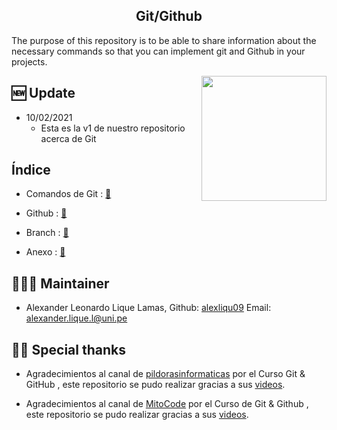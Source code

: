 ##  <center> Git/Github </center> 


The purpose of this repository is to be able to share information about the necessary commands so that you can implement 
git and Github in your projects.

<img align="right" height="auto" width="200" src="https://github.com/alexliqu09/GitCourse/blob/main/src/git.png"/>

## 🆕 Update 

- 10/02/2021
    -  Esta es la v1 de nuestro repositorio acerca de Git

## **Índice** 

* Comandos de Git : <a href="https://github.com/alexliqu09/GitCourse/blob/main/work/Git.md"> 📝 </a>

* Github :  <a href="https://github.com/alexliqu09/GitCourse/blob/main/work/Github.md">  📝 </a> 

* Branch :  <a href="https://github.com/alexliqu09/GitCourse/blob/main/work/Branch.md">  📝 </a>

* Anexo :  <a href="https://github.com/alexliqu09/GitCourse/blob/main/work/Anexo.md">  📝 </a>


## 👨🏽‍💻 Maintainer
* Alexander Leonardo Lique Lamas, Github: [alexliqu09](https://github.com/alexliqu09) Email: alexander.lique.l@uni.pe

## 🙏🏽 Special thanks

* Agradecimientos al canal de [pildorasinformaticas](https://www.youtube.com/c/pildorasinformaticas) por el Curso Git & GitHub , este repositorio se pudo realizar gracias a sus [videos](https://www.youtube.com/playlist?list=PLU8oAlHdN5BlyaPFiNQcV0xDqy0eR35aU).

* Agradecimientos al canal de [MitoCode](https://www.youtube.com/c/MitoCode) por el Curso de Git & Github , este repositorio se pudo realizar gracias a sus [videos](https://www.youtube.com/playlist?list=PLvimn1Ins-43-1sXQmGZPWLjNjPyGNi0R).
 

